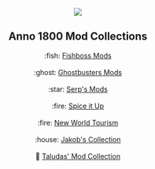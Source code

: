 <p align="center">
    <a href="https://git.io/anno-mods"><img src="https://github.com/anno-mods.png"></a>
</p>

<h2 align="center">Anno 1800 Mod Collections</h2>

<p align="center">
    :fish: <a href="https://github.com/anno-mods/Fishboss-Mods">Fishboss Mods</a>
    <br /><br />
    :ghost:  <a href="https://github.com/anno-mods/Ghostbusters-Mods">Ghostbusters Mods</a>
    <br /><br />
    :star: <a href="https://github.com/Serpens66/Anno-1800-Mods">Serp's Mods</a>
    <br /><br />
    :fire: <a href="https://github.com/anno-mods/Spice-it-Up">Spice it Up</a>
    <br /><br />
    :fire: <a href="https://github.com/anno-mods/New-World-Tourism">New World Tourism</a>
    <br /><br />
    :house: <a href="https://github.com/jakobharder/anno-1800-jakobs-mods">Jakob's Collection</a>
    <br /><br />
    🌳 <a href="https://github.com/stars/Taludas/lists/anno-1800-mods-by-taludas">Taludas' Mod Collection</a>
</p>
